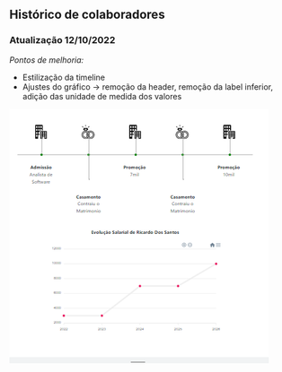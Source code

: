 ## Histórico de colaboradores

### Atualização 12/10/2022

_Pontos de melhoria:_

- Estilização da timeline
- Ajustes do gráfico -> remoção da header, remoção da label inferior, adição das unidade de medida dos valores

![image](.\src/assets/12-10-2022.png)
